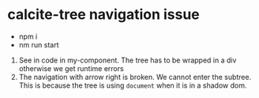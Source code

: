 # calcite-tree navigation issue

- npm i
- nm run start

1. See in code in my-component. The tree has to be wrapped in a div otherwise we get runtime errors
2. The navigation with arrow right is broken. We cannot enter the subtree. This is because the tree is using `document` when it is in a shadow dom.

